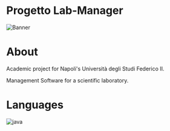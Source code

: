 # Progetto Lab-Manager
![Banner](https://user-images.githubusercontent.com/43990877/213590461-9bf2f97d-aa42-4859-b72c-5c7dfdda920d.png)

# About
Academic project for Napoli's Università degli Studi Federico II.

Management Software for a scientific laboratory.

# Languages
![java](https://user-images.githubusercontent.com/43990877/213591687-61493d37-9280-4c45-823b-cc5f9a01dea0.png)
